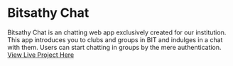 # Bitsathy Chat

Bitsathy Chat is an chatting web app exclusively created for our institution. This app introduces you to clubs and groups in BIT and indulges in a chat with them. Users can start chatting in groups by the mere authentication.
[View Live Project Here](https://bitsathy-chat.web.app/)

